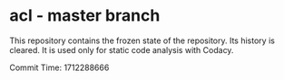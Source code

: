 # acl - master branch

This repository contains the frozen state of the repository.
Its history is cleared. It is used only for static code
analysis with Codacy.

Commit Time: 1712288666